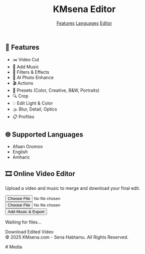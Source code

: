 <!DOCTYPE html><html lang="en">
<head>
  <meta charset="UTF-8" />
  <meta name="viewport" content="width=device-width, initial-scale=1.0" />
  <title>KMsena Video Editor</title>
  <link rel="manifest" href="/manifest.json">
  <link rel="stylesheet" href="https://cdn.jsdelivr.net/npm/tailwindcss@2.2.19/dist/tailwind.min.css">
  <script defer src="https://unpkg.com/alpinejs@3.x.x/dist/cdn.min.js"></script>
  <script defer src="https://cdn.jsdelivr.net/npm/@ffmpeg/ffmpeg@0.11.6/dist/ffmpeg.min.js"></script>
</head>
<body class="bg-gray-100 text-gray-800">
  <header class="bg-blue-600 text-white p-4 shadow-md">
    <div class="container mx-auto flex justify-between items-center">
      <h1 class="text-xl font-bold">KMsena Editor</h1>
      <nav class="space-x-4">
        <a href="#features" class="hover:underline">Features</a>
        <a href="#languages" class="hover:underline">Languages</a>
        <a href="#editor" class="hover:underline">Editor</a>
      </nav>
    </div>
  </header>  <main class="container mx-auto mt-8 px-4">
    <section id="features" class="mb-8">
      <h2 class="text-2xl font-semibold mb-4">🔧 Features</h2>
      <ul class="grid grid-cols-2 md:grid-cols-3 gap-4">
        <li>✂️ Video Cut</li>
        <li>🎵 Add Music</li>
        <li>🎨 Filters & Effects</li>
        <li>🧠 AI Photo Enhance</li>
        <li>🎬 Actions</li>
        <li>🎨 Presets (Color, Creative, B&W, Portraits)</li>
        <li>🔍 Crop</li>
        <li>💡 Edit Light & Color</li>
        <li>🌫️ Blur, Detail, Optics</li>
        <li>📋 Profiles</li>
      </ul>
    </section><section id="languages" class="mb-8">
  <h2 class="text-2xl font-semibold mb-4">🌐 Supported Languages</h2>
  <ul class="list-disc ml-6">
    <li>Afaan Oromoo</li>
    <li>English</li>
    <li>Amharic</li>
  </ul>
</section>

<section id="editor" class="mb-12">
  <h2 class="text-2xl font-semibold mb-4">🎞 Online Video Editor</h2>
  <div class="bg-white shadow-md p-6 rounded-lg text-center">
    <p class="mb-4">Upload a video and music to merge and download your final edit.</p>
    <input type="file" id="videoFile" accept="video/*" class="mb-2" /><br>
    <input type="file" id="audioFile" accept="audio/*" class="mb-4" /><br>
    <button onclick="processVideo()" class="bg-blue-600 text-white px-4 py-2 rounded hover:bg-blue-700">Add Music & Export</button>
    <p class="text-sm text-gray-500 mt-4" id="status">Waiting for files...</p>
    <a id="downloadLink" class="hidden text-blue-700 underline mt-4 block">Download Edited Video</a>
  </div>
</section>

  </main>  <footer class="bg-gray-200 text-center p-4 text-sm mt-8">
    © 2025 KMsena.com - Sena Habtamu. All Rights Reserved.
  </footer>  <script>
    async function processVideo() {
      const videoFile = document.getElementById('videoFile').files[0];
      const audioFile = document.getElementById('audioFile').files[0];
      const status = document.getElementById('status');
      const downloadLink = document.getElementById('downloadLink');

      if (!videoFile || !audioFile) {
        status.textContent = 'Please upload both video and music files.';
        return;
      }

      status.textContent = 'Processing... Please wait';

      const { createFFmpeg, fetchFile } = FFmpeg;
      const ffmpeg = createFFmpeg({ log: true });
      await ffmpeg.load();

      ffmpeg.FS('writeFile', 'input.mp4', await fetchFile(videoFile));
      ffmpeg.FS('writeFile', 'music.mp3', await fetchFile(audioFile));

      await ffmpeg.run('-i', 'input.mp4', '-i', 'music.mp3', '-c:v', 'copy', '-c:a', 'aac', '-shortest', 'output.mp4');
      const data = ffmpeg.FS('readFile', 'output.mp4');

      const videoURL = URL.createObjectURL(new Blob([data.buffer], { type: 'video/mp4' }));
      downloadLink.href = videoURL;
      downloadLink.download = 'KMsena_Edited_Video.mp4';
      downloadLink.classList.remove('hidden');
      status.textContent = 'Done! Ready to download';
    }
  </script></body>
</html># Media
